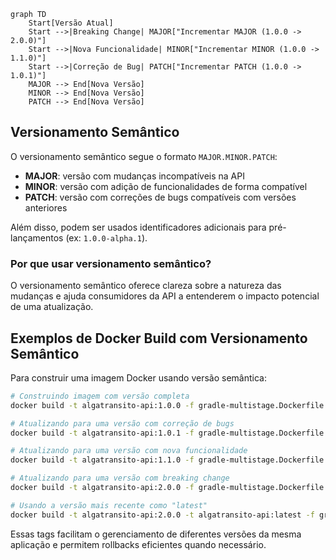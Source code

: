 ```mermaid
graph TD
    Start[Versão Atual]
    Start -->|Breaking Change| MAJOR["Incrementar MAJOR (1.0.0 -> 2.0.0)"]
    Start -->|Nova Funcionalidade| MINOR["Incrementar MINOR (1.0.0 -> 1.1.0)"]
    Start -->|Correção de Bug| PATCH["Incrementar PATCH (1.0.0 -> 1.0.1)"]
    MAJOR --> End[Nova Versão]
    MINOR --> End[Nova Versão]
    PATCH --> End[Nova Versão]
```

## Versionamento Semântico

O versionamento semântico segue o formato `MAJOR.MINOR.PATCH`:

- **MAJOR**: versão com mudanças incompatíveis na API
- **MINOR**: versão com adição de funcionalidades de forma compatível
- **PATCH**: versão com correções de bugs compatíveis com versões anteriores

Além disso, podem ser usados identificadores adicionais para pré-lançamentos (ex: `1.0.0-alpha.1`).

### Por que usar versionamento semântico?

O versionamento semântico oferece clareza sobre a natureza das mudanças e ajuda consumidores da API a entenderem o impacto potencial de uma atualização.

## Exemplos de Docker Build com Versionamento Semântico

Para construir uma imagem Docker usando versão semântica:

```bash
# Construindo imagem com versão completa
docker build -t algatransito-api:1.0.0 -f gradle-multistage.Dockerfile .

# Atualizando para uma versão com correção de bugs
docker build -t algatransito-api:1.0.1 -f gradle-multistage.Dockerfile .

# Atualizando para uma versão com nova funcionalidade
docker build -t algatransito-api:1.1.0 -f gradle-multistage.Dockerfile .

# Atualizando para uma versão com breaking change
docker build -t algatransito-api:2.0.0 -f gradle-multistage.Dockerfile .

# Usando a versão mais recente como "latest"
docker build -t algatransito-api:2.0.0 -t algatransito-api:latest -f gradle-multistage.Dockerfile .
```

Essas tags facilitam o gerenciamento de diferentes versões da mesma aplicação e permitem rollbacks eficientes quando necessário.
